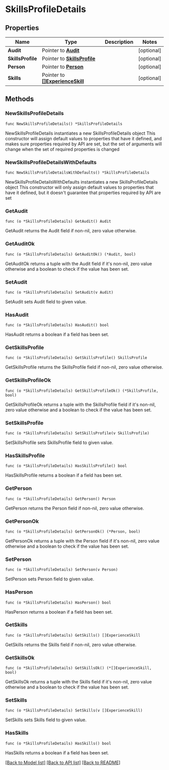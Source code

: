 # SkillsProfileDetails

## Properties

Name | Type | Description | Notes
------------ | ------------- | ------------- | -------------
**Audit** | Pointer to [**Audit**](Audit.md) |  | [optional] 
**SkillsProfile** | Pointer to [**SkillsProfile**](SkillsProfile.md) |  | [optional] 
**Person** | Pointer to [**Person**](Person.md) |  | [optional] 
**Skills** | Pointer to [**[]ExperienceSkill**](ExperienceSkill.md) |  | [optional] 

## Methods

### NewSkillsProfileDetails

`func NewSkillsProfileDetails() *SkillsProfileDetails`

NewSkillsProfileDetails instantiates a new SkillsProfileDetails object
This constructor will assign default values to properties that have it defined,
and makes sure properties required by API are set, but the set of arguments
will change when the set of required properties is changed

### NewSkillsProfileDetailsWithDefaults

`func NewSkillsProfileDetailsWithDefaults() *SkillsProfileDetails`

NewSkillsProfileDetailsWithDefaults instantiates a new SkillsProfileDetails object
This constructor will only assign default values to properties that have it defined,
but it doesn't guarantee that properties required by API are set

### GetAudit

`func (o *SkillsProfileDetails) GetAudit() Audit`

GetAudit returns the Audit field if non-nil, zero value otherwise.

### GetAuditOk

`func (o *SkillsProfileDetails) GetAuditOk() (*Audit, bool)`

GetAuditOk returns a tuple with the Audit field if it's non-nil, zero value otherwise
and a boolean to check if the value has been set.

### SetAudit

`func (o *SkillsProfileDetails) SetAudit(v Audit)`

SetAudit sets Audit field to given value.

### HasAudit

`func (o *SkillsProfileDetails) HasAudit() bool`

HasAudit returns a boolean if a field has been set.

### GetSkillsProfile

`func (o *SkillsProfileDetails) GetSkillsProfile() SkillsProfile`

GetSkillsProfile returns the SkillsProfile field if non-nil, zero value otherwise.

### GetSkillsProfileOk

`func (o *SkillsProfileDetails) GetSkillsProfileOk() (*SkillsProfile, bool)`

GetSkillsProfileOk returns a tuple with the SkillsProfile field if it's non-nil, zero value otherwise
and a boolean to check if the value has been set.

### SetSkillsProfile

`func (o *SkillsProfileDetails) SetSkillsProfile(v SkillsProfile)`

SetSkillsProfile sets SkillsProfile field to given value.

### HasSkillsProfile

`func (o *SkillsProfileDetails) HasSkillsProfile() bool`

HasSkillsProfile returns a boolean if a field has been set.

### GetPerson

`func (o *SkillsProfileDetails) GetPerson() Person`

GetPerson returns the Person field if non-nil, zero value otherwise.

### GetPersonOk

`func (o *SkillsProfileDetails) GetPersonOk() (*Person, bool)`

GetPersonOk returns a tuple with the Person field if it's non-nil, zero value otherwise
and a boolean to check if the value has been set.

### SetPerson

`func (o *SkillsProfileDetails) SetPerson(v Person)`

SetPerson sets Person field to given value.

### HasPerson

`func (o *SkillsProfileDetails) HasPerson() bool`

HasPerson returns a boolean if a field has been set.

### GetSkills

`func (o *SkillsProfileDetails) GetSkills() []ExperienceSkill`

GetSkills returns the Skills field if non-nil, zero value otherwise.

### GetSkillsOk

`func (o *SkillsProfileDetails) GetSkillsOk() (*[]ExperienceSkill, bool)`

GetSkillsOk returns a tuple with the Skills field if it's non-nil, zero value otherwise
and a boolean to check if the value has been set.

### SetSkills

`func (o *SkillsProfileDetails) SetSkills(v []ExperienceSkill)`

SetSkills sets Skills field to given value.

### HasSkills

`func (o *SkillsProfileDetails) HasSkills() bool`

HasSkills returns a boolean if a field has been set.


[[Back to Model list]](../README.md#documentation-for-models) [[Back to API list]](../README.md#documentation-for-api-endpoints) [[Back to README]](../README.md)


